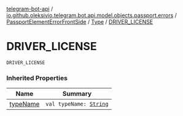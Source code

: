 [telegram-bot-api](../../../index.md) / [io.github.oleksivio.telegram.bot.api.model.objects.passport.errors](../../index.md) / [PassportElementErrorFrontSide](../index.md) / [Type](index.md) / [DRIVER_LICENSE](./-d-r-i-v-e-r_-l-i-c-e-n-s-e.md)

# DRIVER_LICENSE

`DRIVER_LICENSE`

### Inherited Properties

| Name | Summary |
|---|---|
| [typeName](type-name.md) | `val typeName: `[`String`](https://kotlinlang.org/api/latest/jvm/stdlib/kotlin/-string/index.html) |
